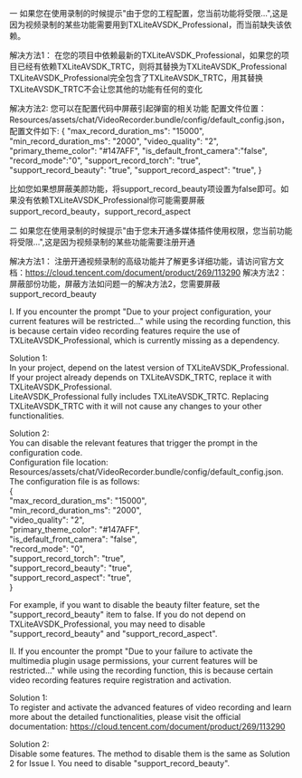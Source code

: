 一 如果您在使用录制的时候提示"由于您的工程配置，您当前功能将受限...",这是因为视频录制的某些功能需要用到TXLiteAVSDK_Professional，而当前缺失该依赖。

解决方法1：
在您的项目中依赖最新的TXLiteAVSDK_Professional，如果您的项目已经有依赖TXLiteAVSDK_TRTC，则将其替换为TXLiteAVSDK_Professional
TXLiteAVSDK_Professional完全包含了TXLiteAVSDK_TRTC，用其替换TXLiteAVSDK_TRTC不会让您其他的功能有任何的变化

解决方法2:
您可以在配置代码中屏蔽引起弹窗的相关功能
配置文件位置：Resources/assets/chat/VideoRecorder.bundle/config/default_config.json，配置文件如下:
{
  "max_record_duration_ms": "15000",
  "min_record_duration_ms": "2000",
  "video_quality": "2",
  "primary_theme_color": "#147AFF",
  "is_default_front_camera":"false",
  "record_mode":"0",
  "support_record_torch": "true",
  "support_record_beauty": "true",
  "support_record_aspect": "true",
}

比如您如果想屏蔽美颜功能，将support_record_beauty项设置为false即可。如果没有依赖TXLiteAVSDK_Professional你可能需要屏蔽support_record_beauty，support_record_aspect



二 如果您在使用录制的时候提示"由于您未开通多媒体插件使用权限，您当前功能将受限...",这是因为视频录制的某些功能需要注册开通

解决方法1：
注册开通视频录制的高级功能并了解更多详细功能，请访问官方文档：https://cloud.tencent.com/document/product/269/113290
解决方法2：
屏蔽部份功能，屏蔽方法如问题一的解决方法2，您需要屏蔽support_record_beauty

  
  
I. If you encounter the prompt "Due to your project configuration, your current features will be restricted..." while using the recording function, this is because certain video recording features require the use of TXLiteAVSDK_Professional, which is currently missing as a dependency.

Solution 1:  
In your project, depend on the latest version of TXLiteAVSDK_Professional. If your project already depends on TXLiteAVSDK_TRTC, replace it with TXLiteAVSDK_Professional.  
LiteAVSDK_Professional fully includes TXLiteAVSDK_TRTC. Replacing TXLiteAVSDK_TRTC with it will not cause any changes to your other functionalities.

Solution 2:  
You can disable the relevant features that trigger the prompt in the configuration code.  
Configuration file location: Resources/assets/chat/VideoRecorder.bundle/config/default_config.json. The configuration file is as follows:  
{  
  "max_record_duration_ms": "15000",  
  "min_record_duration_ms": "2000",  
  "video_quality": "2",  
  "primary_theme_color": "#147AFF",  
  "is_default_front_camera": "false",  
  "record_mode": "0",  
  "support_record_torch": "true",  
  "support_record_beauty": "true",  
  "support_record_aspect": "true",  
}  

For example, if you want to disable the beauty filter feature, set the "support_record_beauty" item to false. If you do not depend on TXLiteAVSDK_Professional, you may need to disable "support_record_beauty" and "support_record_aspect".

II. If you encounter the prompt "Due to your failure to activate the multimedia plugin usage permissions, your current features will be restricted..." while using the recording function, this is because certain video recording features require registration and activation.

Solution 1:  
To register and activate the advanced features of video recording and learn more about the detailed functionalities, please visit the official documentation: https://cloud.tencent.com/document/product/269/113290  

Solution 2:  
Disable some features. The method to disable them is the same as Solution 2 for Issue I. You need to disable "support_record_beauty".